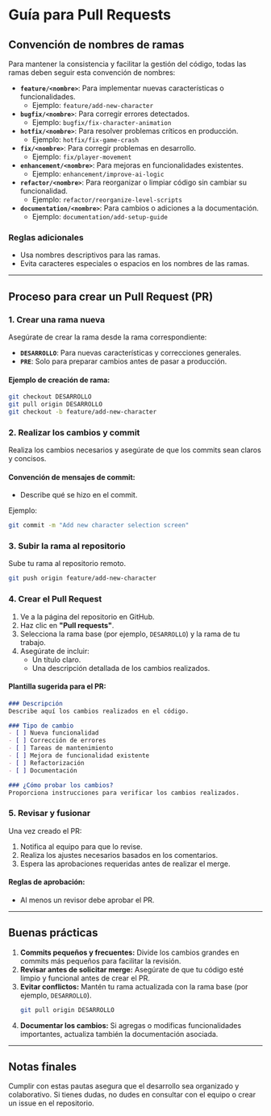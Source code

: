 # Guía para Pull Requests

## Convención de nombres de ramas
Para mantener la consistencia y facilitar la gestión del código, todas las ramas deben seguir esta convención de nombres:

- **`feature/<nombre>`**: Para implementar nuevas características o funcionalidades.
  - Ejemplo: `feature/add-new-character`
- **`bugfix/<nombre>`**: Para corregir errores detectados.
  - Ejemplo: `bugfix/fix-character-animation`
- **`hotfix/<nombre>`**: Para resolver problemas críticos en producción.
  - Ejemplo: `hotfix/fix-game-crash`
- **`fix/<nombre>`**: Para corregir problemas en desarrollo.
  - Ejemplo: `fix/player-movement`
- **`enhancement/<nombre>`**: Para mejoras en funcionalidades existentes.
  - Ejemplo: `enhancement/improve-ai-logic`
- **`refactor/<nombre>`**: Para reorganizar o limpiar código sin cambiar su funcionalidad.
  - Ejemplo: `refactor/reorganize-level-scripts`
- **`documentation/<nombre>`**: Para cambios o adiciones a la documentación.
  - Ejemplo: `documentation/add-setup-guide`

### **Reglas adicionales**
- Usa nombres descriptivos para las ramas.
- Evita caracteres especiales o espacios en los nombres de las ramas.

---

## Proceso para crear un Pull Request (PR)

### **1. Crear una rama nueva**
Asegúrate de crear la rama desde la rama correspondiente:
- **`DESARROLLO`**: Para nuevas características y correcciones generales.
- **`PRE`**: Solo para preparar cambios antes de pasar a producción.

#### **Ejemplo de creación de rama:**
```bash
git checkout DESARROLLO
git pull origin DESARROLLO
git checkout -b feature/add-new-character
```

### **2. Realizar los cambios y commit**
Realiza los cambios necesarios y asegúrate de que los commits sean claros y concisos. 

#### **Convención de mensajes de commit:**
- Describe qué se hizo en el commit.

Ejemplo:
```bash
git commit -m "Add new character selection screen"
```

### **3. Subir la rama al repositorio**
Sube tu rama al repositorio remoto.

```bash
git push origin feature/add-new-character
```

### **4. Crear el Pull Request**
1. Ve a la página del repositorio en GitHub.
2. Haz clic en **"Pull requests"**.
3. Selecciona la rama base (por ejemplo, `DESARROLLO`) y la rama de tu trabajo.
4. Asegúrate de incluir:
   - Un título claro.
   - Una descripción detallada de los cambios realizados.

#### **Plantilla sugerida para el PR:**
```markdown
### Descripción
Describe aquí los cambios realizados en el código.

### Tipo de cambio
- [ ] Nueva funcionalidad
- [ ] Corrección de errores
- [ ] Tareas de mantenimiento
- [ ] Mejora de funcionalidad existente
- [ ] Refactorización
- [ ] Documentación

### ¿Cómo probar los cambios?
Proporciona instrucciones para verificar los cambios realizados.
```

### **5. Revisar y fusionar**
Una vez creado el PR:
1. Notifica al equipo para que lo revise.
2. Realiza los ajustes necesarios basados en los comentarios.
3. Espera las aprobaciones requeridas antes de realizar el merge.

#### **Reglas de aprobación:**
- Al menos un revisor debe aprobar el PR.

---

## Buenas prácticas
1. **Commits pequeños y frecuentes:** Divide los cambios grandes en commits más pequeños para facilitar la revisión.
2. **Revisar antes de solicitar merge:** Asegúrate de que tu código esté limpio y funcional antes de crear el PR.
3. **Evitar conflictos:** Mantén tu rama actualizada con la rama base (por ejemplo, `DESARROLLO`).
   ```bash
   git pull origin DESARROLLO
   ```
4. **Documentar los cambios:** Si agregas o modificas funcionalidades importantes, actualiza también la documentación asociada.

---

## Notas finales
Cumplir con estas pautas asegura que el desarrollo sea organizado y colaborativo. Si tienes dudas, no dudes en consultar con el equipo o crear un issue en el repositorio.

